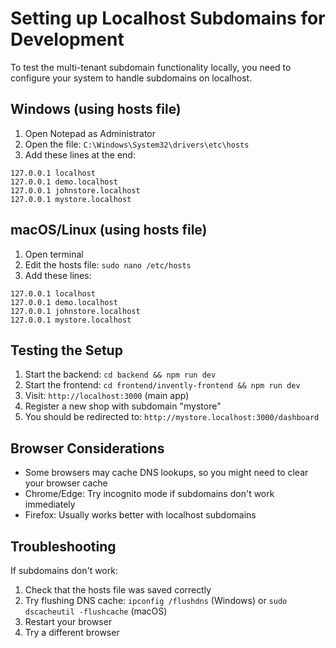 # Setting up Localhost Subdomains for Development

To test the multi-tenant subdomain functionality locally, you need to configure your system to handle subdomains on localhost.

## Windows (using hosts file)

1. Open Notepad as Administrator
2. Open the file: `C:\Windows\System32\drivers\etc\hosts`
3. Add these lines at the end:
```
127.0.0.1 localhost
127.0.0.1 demo.localhost
127.0.0.1 johnstore.localhost
127.0.0.1 mystore.localhost
```

## macOS/Linux (using hosts file)

1. Open terminal
2. Edit the hosts file: `sudo nano /etc/hosts`
3. Add these lines:
```
127.0.0.1 localhost
127.0.0.1 demo.localhost
127.0.0.1 johnstore.localhost
127.0.0.1 mystore.localhost
```

## Testing the Setup

1. Start the backend: `cd backend && npm run dev`
2. Start the frontend: `cd frontend/invently-frontend && npm run dev`
3. Visit: `http://localhost:3000` (main app)
4. Register a new shop with subdomain "mystore"
5. You should be redirected to: `http://mystore.localhost:3000/dashboard`

## Browser Considerations

- Some browsers may cache DNS lookups, so you might need to clear your browser cache
- Chrome/Edge: Try incognito mode if subdomains don't work immediately
- Firefox: Usually works better with localhost subdomains

## Troubleshooting

If subdomains don't work:
1. Check that the hosts file was saved correctly
2. Try flushing DNS cache: `ipconfig /flushdns` (Windows) or `sudo dscacheutil -flushcache` (macOS)
3. Restart your browser
4. Try a different browser
